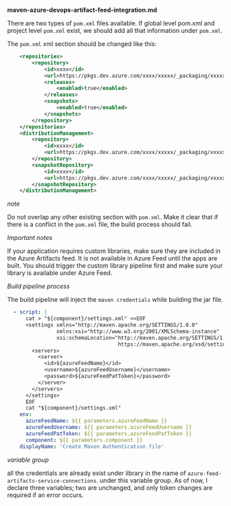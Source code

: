 **maven-azure-devops-artifact-feed-integration.md**

There are two types of `pom.xml` files available. If global level pom.xml and project level `pom.xml` exist, we should add all that information under `pom.xml`.

The `pom.xml` xml section should be changed like this:

```xml
    <repositories>
        <repository>
            <id>xxxx</id>
            <url>https://pkgs.dev.azure.com/xxxx/xxxxx/_packaging/xxxxx/maven/v1</url>
            <releases>
                <enabled>true</enabled>
            </releases>
            <snapshots>
                <enabled>true</enabled>
            </snapshots>
        </repository>
    </repositories>
    <distributionManagement>
        <repository>
            <id>xxxx</id>
            <url>https://pkgs.dev.azure.com/xxxx/xxxxx/_packaging/xxxxx/maven/v1</url>
        </repository>
        <snapshotRepository>
            <id>xxxx</id>
            <url>https://pkgs.dev.azure.com/xxxx/xxxxx/_packaging/xxxxx/maven/v1</url>
        </snapshotRepository>
    </distributionManagement>
```
_note_

Do not overlap any other existing section with `pom.xml`. Make it clear that if there is a conflict in the `pom.xml` file, the build process should fail. 

_Important notes_

If your application requires custom libraries, make sure they are included in the Azure Artifacts feed. It is not available in Azure Feed until the apps are built.
You should trigger the custom library pipeline first and make sure your library is available under Azure Feed.

_Build pipeline process_

The build pipeline will inject the `maven credentials` while building the jar file.


```yml
  - script: |
      cat > "${component}/settings.xml" <<EOF
      <settings xmlns="http://maven.apache.org/SETTINGS/1.0.0"
                xmlns:xsi="http://www.w3.org/2001/XMLSchema-instance"
                xsi:schemaLocation="http://maven.apache.org/SETTINGS/1.0.0
                                    https://maven.apache.org/xsd/settings-1.0.0.xsd">
        <servers>
          <server>
            <id>${azureFeedName}</id>
            <username>${azureFeedUsername}</username>
            <password>${azureFeedPatToken}</password>
          </server>
        </servers>
      </settings>
      EOF
      cat "${component}/settings.xml"
    env:
      azureFeedName: ${{ parameters.azureFeedName }}
      azureFeedUsername: ${{ parameters.azureFeedUsername }}
      azureFeedPatToken: ${{ parameters.azureFeedPatToken }}
      component: ${{ parameters.component }}
    displayName: 'Create Maven Authentication file'
```

_variable group_

all the credentials are already exist under library in the name of `azure-feed-artifacts-service-connections`. under this variable group. As of now, I declare three variables; two are unchanged, and only token changes are required if an error occurs. 
